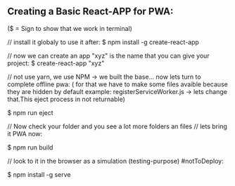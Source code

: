 ## Creating a Basic React-APP for PWA:
($ = Sign to  show that we work in terminal)


// install it globaly to use it after:
$ npm install -g create-react-app

// now we can create an app "xyz" is the name that you can give your project:
$ create-react-app "xyz"

// not use yarn, we use NPM -> we built the base... now lets turn to complete offline pwa:
( for that we have to make some files avaible because they are hidden by default example: registerServiceWorker.js -> lets change that.This eject process in  not returnable)

$ npm  run eject

// Now check your folder and you see a lot more folders an files
// lets bring it PWA now:

$ npm  run build

// look to it in the browser as a  simulation (testing-purpose) #notToDeploy:

$ npm install -g serve





